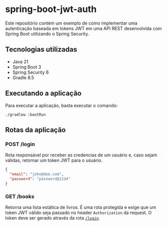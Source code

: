 # spring-boot-jwt-auth

Este repositório contém um exemplo de como implementar uma autenticação baseada em tokens JWT em uma API REST desenvolvida com Spring Boot utilizando o Spring Security.

## Tecnologias utilizadas

- Java 21
- Spring Boot 3
- Spring Security 6
- Gradle 8.5

## Executando a aplicação

Para executar a aplicação, basta executar o comando:

```shell
./gradlew :bootRun
```

## Rotas da aplicação

### POST /login
Rota responsável por receber as credencias de um usuário e, caso sejam válidas, retornar um token JWT para o usuário.
```json
{
  "email": "john@doe.com",
  "password": "password@1234"
}
```

### GET /books

Retorna uma lista estática de livros. É uma rota protegida e exige que um token JWT válido seja passado no header `Authorization` da request. O token deve ser gerado através da rota [`/login`](#post-login).